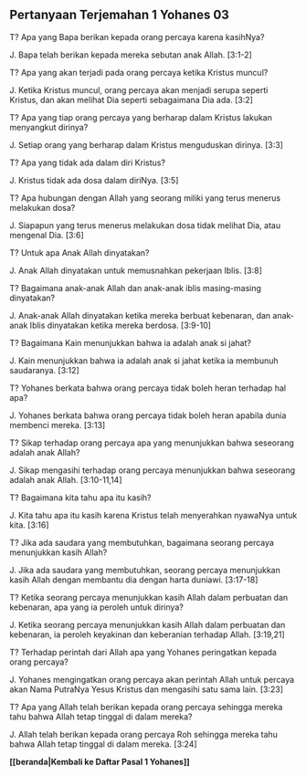 ## Pertanyaan Terjemahan 1 Yohanes 03 ##

T? Apa yang Bapa berikan kepada orang percaya karena kasihNya?

J. Bapa telah berikan kepada mereka sebutan anak Allah. [3:1-2]

T? Apa yang akan terjadi pada orang percaya ketika Kristus muncul?

J. Ketika Kristus muncul, orang percaya akan menjadi serupa seperti Kristus, dan akan melihat Dia seperti sebagaimana Dia ada. [3:2]

T? Apa yang tiap orang percaya yang berharap dalam Kristus lakukan menyangkut dirinya?

J. Setiap orang yang berharap dalam Kristus menguduskan dirinya. [3:3]

T? Apa yang tidak ada dalam diri Kristus?

J. Kristus tidak ada dosa dalam diriNya. [3:5]

T? Apa hubungan dengan Allah yang seorang miliki yang terus menerus melakukan dosa?

J. Siapapun yang terus menerus melakukan dosa tidak melihat Dia, atau mengenal Dia. [3:6]

T? Untuk apa Anak Allah dinyatakan?

J. Anak Allah dinyatakan untuk memusnahkan pekerjaan Iblis. [3:8]

T? Bagaimana anak-anak Allah dan anak-anak iblis masing-masing dinyatakan?

J. Anak-anak Allah dinyatakan ketika mereka berbuat kebenaran, dan anak-anak Iblis dinyatakan ketika mereka berdosa. [3:9-10]

T? Bagaimana Kain menunjukkan bahwa ia adalah anak si jahat?

J. Kain menunjukkan bahwa ia adalah anak si jahat ketika ia membunuh saudaranya. [3:12]

T? Yohanes berkata bahwa orang percaya tidak boleh heran terhadap hal apa?

J. Yohanes berkata bahwa orang percaya tidak boleh heran apabila dunia membenci mereka. [3:13]

T? Sikap terhadap orang percaya apa yang menunjukkan bahwa seseorang adalah anak Allah?

J. Sikap mengasihi terhadap orang percaya menunjukkan bahwa seseorang adalah anak Allah. [3:10-11,14]

T? Bagaimana kita tahu apa itu kasih?

J. Kita tahu apa itu kasih karena Kristus telah menyerahkan nyawaNya untuk kita. [3:16]

T? Jika ada saudara yang membutuhkan, bagaimana seorang percaya menunjukkan kasih Allah?

J. Jika ada saudara yang membutuhkan, seorang percaya menunjukkan kasih Allah dengan membantu dia dengan harta duniawi. [3:17-18]

T? Ketika seorang percaya menunjukkan kasih Allah dalam perbuatan dan kebenaran, apa yang ia peroleh untuk dirinya?

J. Ketika seorang percaya menunjukkan kasih Allah dalam perbuatan dan kebenaran, ia peroleh keyakinan dan keberanian terhadap Allah. [3:19,21]

T? Terhadap perintah dari Allah apa yang Yohanes peringatkan kepada orang percaya?

J. Yohanes mengingatkan orang percaya akan perintah Allah untuk percaya akan Nama PutraNya Yesus Kristus dan mengasihi satu sama lain. [3:23]

T? Apa yang Allah telah berikan kepada orang percaya sehingga mereka tahu bahwa Allah tetap tinggal di dalam mereka?

J. Allah telah berikan kepada orang percaya Roh sehingga mereka tahu bahwa Allah tetap tinggal di dalam mereka. [3:24]

__[[beranda|Kembali ke Daftar Pasal 1 Yohanes]]__

